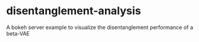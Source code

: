 # disentanglement-analysis
A bokeh server example to visualize the disentanglement performance of a beta-VAE
